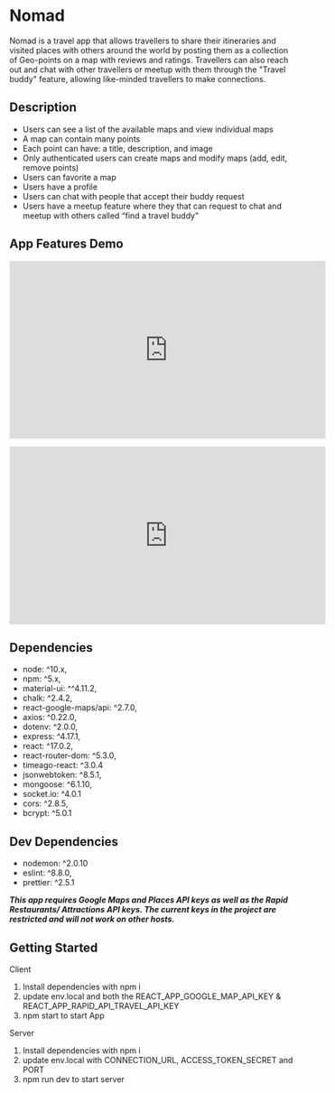 # Nomad

Nomad is a travel app that allows travellers to share their itineraries and visited places with others around the world by posting them as a collection of Geo-points on a map with reviews and ratings. Travellers can also reach out and chat with other travellers or meetup with them through the "Travel buddy" feature, allowing like-minded travellers to make connections.

## Description

- Users can see a list of the available maps and view individual maps
- A map can contain many points
- Each point can have: a title, description, and image
- Only authenticated users can create maps and modify maps (add, edit, remove points)
- Users can favorite a map
- Users have a profile
- Users can chat with people that accept their buddy request
- Users have a meetup feature where they that can request to chat and meetup with others called “find a travel buddy”

## App Features Demo

<p align='center'>
<iframe width="560" height="315" src="https://www.youtube.com/embed/T5WFGQWtRPo" title="YouTube video player" frameborder="0" allow="accelerometer; autoplay; clipboard-write; encrypted-media; gyroscope; picture-in-picture" allowfullscreen></iframe>
</p>

<p align='center'>
<iframe width="560" height="315" src="https://www.youtube.com/embed/ks9lEPx_sRM" title="YouTube video player" frameborder="0" allow="accelerometer; autoplay; clipboard-write; encrypted-media; gyroscope; picture-in-picture" allowfullscreen></iframe>
</p>

## Dependencies

- node: ^10.x,
- npm: ^5.x,
- material-ui: ^^4.11.2,
- chalk: ^2.4.2,
- react-google-maps/api: ^2.7.0,
- axios: ^0.22.0,
- dotenv: ^2.0.0,
- express: ^4.17.1,
- react: ^17.0.2,
- react-router-dom: ^5.3.0,
- timeago-react: ^3.0.4
- jsonwebtoken: ^8.5.1,
- mongoose: ^6.1.10,
- socket.io: ^4.0.1
- cors: ^2.8.5,
- bcrypt: ^5.0.1

## Dev Dependencies

- nodemon: ^2.0.10
- eslint: ^8.8.0,
- prettier: ^2.5.1

**_This app requires Google Maps and Places API keys as well as the Rapid Restaurants/ Attractions API keys. The current keys in the project are restricted and will not work on other hosts._**

## Getting Started

Client

1. Install dependencies with npm i
2. update env.local and both the REACT_APP_GOOGLE_MAP_API_KEY & REACT_APP_RAPID_API_TRAVEL_API_KEY
3. npm start to start App

Server

1. Install dependencies with npm i
2. update env.local with CONNECTION_URL, ACCESS_TOKEN_SECRET and PORT
3. npm run dev to start server
